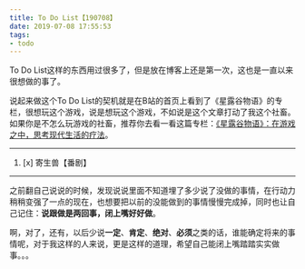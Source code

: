 ```yaml
---
title: To Do List【190708】
date: 2019-07-08 17:55:53
tags:
- todo
---
```


<!-- ![星露谷物语](To-Do-List【190708】/1.webp) -->

To Do List这样的东西用过很多了，但是放在博客上还是第一次，这也是一直以来很想做的事了。

说起来做这个To Do List的契机就是在B站的首页上看到了《星露谷物语》的专栏，很想玩这个游戏，说是想玩这个游戏，不如说是这个文章打动了我这个社畜。如果你是不怎么玩游戏的社畜，推荐你去看一看这篇专栏：[《星露谷物语》：在游戏之中，思考现代生活的疗法](https://www.bilibili.com/read/cv2999894)。

<!-- more -->

***

1. [x] 寄生兽【番剧】

***

之前翻自己说说的时候，发现说说里面不知道埋了多少说了没做的事情，在行动力稍稍变强了一点的现在，也想要把以前的没能做到的事情慢慢完成掉，同时也让自己记住：**说跟做是两回事，闭上嘴好好做**。

啊，对了，还有，以后少说**一定**、**肯定**、**绝对**、**必须**之类的话，谁能确定将来的事情呢，对于我这样的人来说，更是这样的道理，希望自己能闭上嘴踏踏实实做事。。。